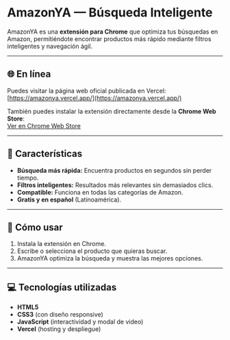 # AmazonYA — Búsqueda Inteligente

AmazonYA es una **extensión para Chrome** que optimiza tus búsquedas en Amazon, permitiéndote encontrar productos más rápido mediante filtros inteligentes y navegación ágil.

---

## 🌐 En línea

Puedes visitar la página web oficial publicada en Vercel:  
[https://amazonya.vercel.app/](https://amazonya.vercel.app/)  

También puedes instalar la extensión directamente desde la **Chrome Web Store**:  
[Ver en Chrome Web Store](https://chromewebstore.google.com/detail/amazonya-b%C3%BAsqueda-intelig/fmeonadjdckdppgnkjhblnmfdaenmcjm)

---

## 📌 Características

- **Búsqueda más rápida:** Encuentra productos en segundos sin perder tiempo.  
- **Filtros inteligentes:** Resultados más relevantes sin demasiados clics.  
- **Compatible:** Funciona en todas las categorías de Amazon.  
- **Gratis y en español** (Latinoamérica).  

---

## 🎯 Cómo usar

1. Instala la extensión en Chrome.  
2. Escribe o selecciona el producto que quieras buscar.  
3. AmazonYA optimiza la búsqueda y muestra las mejores opciones.  

---

## 💻 Tecnologías utilizadas

- **HTML5**  
- **CSS3** (con diseño responsive)  
- **JavaScript** (interactividad y modal de video)  
- **Vercel** (hosting y despliegue)  

